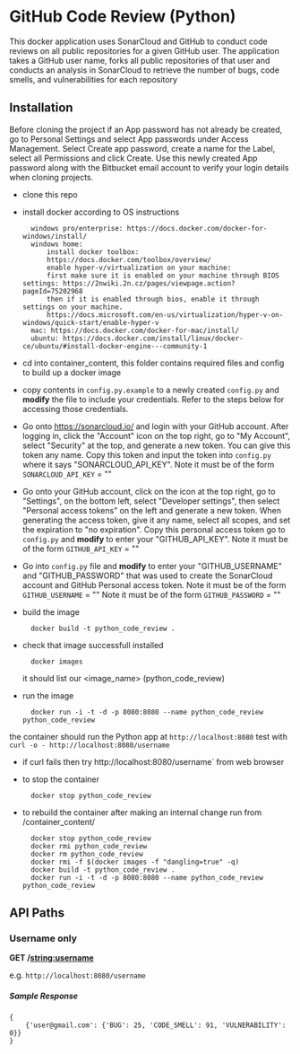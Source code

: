 # GitHub Code Review (Python)

This docker application uses SonarCloud and GitHub to conduct code reviews on all public repositories for a given GitHub user. The application takes a GitHub user name, forks all public repositories of that user and conducts an analysis in SonarCloud to retrieve the number of bugs, code smells, and vulnerabilities for each repository

## Installation

Before cloning the project if an App password has not already be created, go to Personal Settings and select App passwords under Access Management. Select Create app password, create a name for the Label, select all Permissions and click Create. Use this newly created App password along with the Bitbucket email account to verify your login details when cloning projects. 

- clone this repo

- install docker according to OS instructions

		windows pro/enterprise: https://docs.docker.com/docker-for-windows/install/
		windows home:
			install docker toolbox: 
			https://docs.docker.com/toolbox/overview/
			enable hyper-v/virtualization on your machine:
			first make sure it is enabled on your machine through BIOS settings: https://2nwiki.2n.cz/pages/viewpage.action?pageId=75202968
			then if it is enabled through bios, enable it through settings on your machine.
			https://docs.microsoft.com/en-us/virtualization/hyper-v-on-windows/quick-start/enable-hyper-v
		mac: https://docs.docker.com/docker-for-mac/install/
		ubuntu: https://docs.docker.com/install/linux/docker-ce/ubuntu/#install-docker-engine---community-1

- cd into container_content, this folder contains required files and config to build up a docker image

- copy contents in `config.py.example` to a newly created `config.py` and **modify** the file to include your credentials. Refer to the steps below for accessing those credentials. 

- Go onto https://sonarcloud.io/ and login with your GitHub account. After logging in, click the "Account" icon on the top right, go to "My Account", select "Security" at the top, and generate a new token. You can give this token any name. Copy this token and input the token into `config.py` where it says "SONARCLOUD_API_KEY".
    Note it must be of the form `SONARCLOUD_API_KEY` = "<the key>"

- Go onto your GitHub account, click on the icon at the top right, go to "Settings", on the bottom left, select "Developer settings", then select "Personal access tokens" on the left and generate a new token. When generating the access token, give it any name, select all scopes, and set the expiration to "no expiration". Copy this personal access token go to `config.py` and **modify** to enter your "GITHUB_API_KEY".
    Note it must be of the form `GITHUB_API_KEY` = "<the key>"

- Go into `config.py` file and **modify** to enter your "GITHUB_USERNAME" and "GITHUB_PASSWORD" that was used to create the SonarCloud account and GitHub Personal access token.
    Note it must be of the form `GITHUB_USERNAME` = "<the key>"
    Note it must be of the form `GITHUB_PASSWORD` = "<the key>"


- build the image

		docker build -t python_code_review . 
	
- check that image successfull installed

		docker images
		
	it should list our <image_name> (python\_code\_review)
	
- run the image 

		docker run -i -t -d -p 8080:8080 --name python_code_review python_code_review 

the container should run the Python app at `http://localhost:8080` test with `curl -o - http://localhost:8080/username`

- if curl fails then try http://localhost:8080/username` from web browser

- to stop the container

		docker stop python_code_review
		

- to rebuild the container after making an internal change run from /container_content/

		docker stop python_code_review
		docker rmi python_code_review
		docker rm python_code_review
		docker rmi -f $(docker images -f "dangling=true" -q)
		docker build -t python_code_review . 
		docker run -i -t -d -p 8080:8080 --name python_code_review python_code_review

## API Paths

### Username only

**GET /<string:username>**

e.g. `http://localhost:8080/username`

##### Sample Response

```
{
    {'user@gmail.com': {'BUG': 25, 'CODE_SMELL': 91, 'VULNERABILITY': 0}}
}
```

